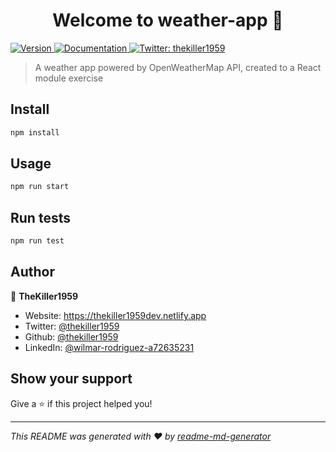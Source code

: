 <h1 align="center">Welcome to weather-app 👋</h1>
<p>
  <a href="https://www.npmjs.com/package/weather-app" target="_blank">
    <img alt="Version" src="https://img.shields.io/npm/v/weather-app.svg">
  </a>
  <a href="https://academlo.notion.site/Weather-App-67d8dc51a0664edc9aaf53282fb59f5b" target="_blank">
    <img alt="Documentation" src="https://img.shields.io/badge/documentation-yes-brightgreen.svg" />
  </a>
  <a href="https://twitter.com/thekiller1959" target="_blank">
    <img alt="Twitter: thekiller1959" src="https://img.shields.io/twitter/follow/thekiller1959.svg?style=social" />
  </a>
</p>

> A weather app powered by OpenWeatherMap API, created to a React module exercise

## Install

```sh
npm install
```

## Usage

```sh
npm run start
```

## Run tests

```sh
npm run test
```

## Author

👤 **TheKiller1959**

* Website: https://thekiller1959dev.netlify.app
* Twitter: [@thekiller1959](https://twitter.com/thekiller1959)
* Github: [@thekiller1959](https://github.com/thekiller1959)
* LinkedIn: [@wilmar-rodriguez-a72635231](https://linkedin.com/in/wilmar-rodriguez-a72635231)

## Show your support

Give a ⭐️ if this project helped you!

***
_This README was generated with ❤️ by [readme-md-generator](https://github.com/kefranabg/readme-md-generator)_